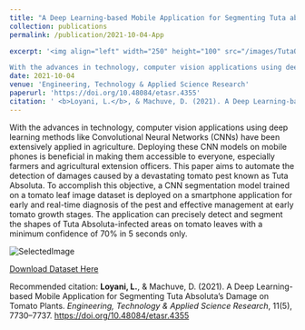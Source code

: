 ```yaml
---
title: "A Deep Learning-based Mobile Application for Segmenting Tuta absoluta’s Damages on Tomato Plants"
collection: publications
permalink: /publication/2021-10-04-App

excerpt: '<img align="left" width="250" height="100" src="/images/TutaOne.jpg">           

With the advances in technology, computer vision applications using deep learning methods like Convolutional Neural Networks (CNNs) have been extensively applied in agriculture. Deploying these CNN models on mobile phones is beneficial in making them accessible to everyone, especially farmers and agricultural extension officers. This paper aims to automate the detection of damages caused by a devastating tomato pest known as Tuta Absoluta. To accomplish this objective, a CNN segmentation model trained on a tomato leaf image dataset is deployed on a smartphone application for early and real-time diagnosis of the pest and effective management at early tomato growth stages. The application can precisely detect and segment the shapes of Tuta Absoluta-infected areas on tomato leaves with a minimum confidence of 70% in 5 seconds only.'
date: 2021-10-04
venue: 'Engineering, Technology & Applied Science Research'
paperurl: 'https://doi.org/10.48084/etasr.4355'
citation: ' <b>Loyani, L.</b>, & Machuve, D. (2021). A Deep Learning-based Mobile Application for Segmenting Tuta Absoluta’s Damage on Tomato Plants. <i>Engineering, Technology & Applied Science Research</i>, 11(5), 7730–7737.'
---
```


With the advances in technology, computer vision applications using deep learning methods like Convolutional Neural Networks (CNNs) have been extensively applied in agriculture. Deploying these CNN models on mobile phones is beneficial in making them accessible to everyone, especially farmers and agricultural extension officers. This paper aims to automate the detection of damages caused by a devastating tomato pest known as Tuta Absoluta. To accomplish this objective, a CNN segmentation model trained on a tomato leaf image dataset is deployed on a smartphone application for early and real-time diagnosis of the pest and effective management at early tomato growth stages. The application can precisely detect and segment the shapes of Tuta Absoluta-infected areas on tomato leaves with a minimum confidence of 70% in 5 seconds only.

![SelectedImage](/images/sampledatawithdate.PNG)

[Download Dataset Here](https://doi.org/10.48084/etasr.4355)

Recommended citation: <b>Loyani, L.</b>, & Machuve, D. (2021). A Deep Learning-based Mobile Application for Segmenting Tuta Absoluta’s Damage on Tomato Plants. <i>Engineering, Technology & Applied Science Research</i>, 11(5), 7730–7737. https://doi.org/10.48084/etasr.4355
